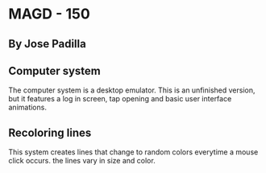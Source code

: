 # MAGD - 150
## By Jose Padilla

## Computer system
The computer system is a desktop emulator. This is an unfinished version, but it features a log in screen, tap opening and basic user interface animations.

## Recoloring lines
This system creates lines that change to random colors everytime a mouse click occurs. the lines vary in size and color. 

